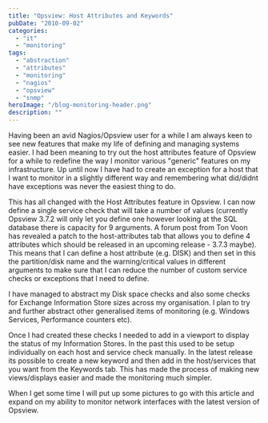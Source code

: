 ```yaml
---
title: "Opsview: Host Attributes and Keywords"
pubDate: "2010-09-02"
categories:
  - "it"
  - "monitoring"
tags:
  - "abstraction"
  - "attributes"
  - "monitoring"
  - "nagios"
  - "opsview"
  - "snmp"
heroImage: "/blog-monitoring-header.png"
description: ""
---
```


Having been an avid Nagios/Opsview user for a while I am always keen to see new features that make my life of defining and managing systems easier. I had been meaning to try out the host attributes feature of Opsview for a while to redefine the way I monitor various "generic" features on my infrastructure. Up until now I have had to create an exception for a host that I want to monitor in a slightly different way and remembering what did/didnt have exceptions was never the easiest thing to do.

This has all changed with the Host Attributes feature in Opsview. I can now define a single service check that will take a number of values (currently Opsview 3.7.2 will only let you define one however looking at the SQL database there is capacity for 9 arguments. A forum post from Ton Voon has revealed a patch to the host-attributes tab that allows you to define 4 attributes which should be released in an upcoming release - 3.7.3 maybe). This means that I can define a host attribute (e.g. DISK) and then set in this the partition/disk name and the warning/critical values in different arguments to make sure that I can reduce the number of custom service checks or exceptions that I need to define.

I have managed to abstract my Disk space checks and also some checks for Exchange Information Store sizes across my organisation. I plan to try and further abstract other generalised items of monitoring (e.g. Windows Services, Performance counters etc).

Once I had created these checks I needed to add in a viewport to display the status of my Information Stores. In the past this used to be setup individually on each host and service check manually. In the latest release its possible to create a new keyword and then add in the host/services that you want from the Keywords tab. This has made the process of making new views/displays easier and made the monitoring much simpler.

When I get some time I will put up some pictures to go with this article and expand on my ability to monitor network interfaces with the latest version of Opsview.
